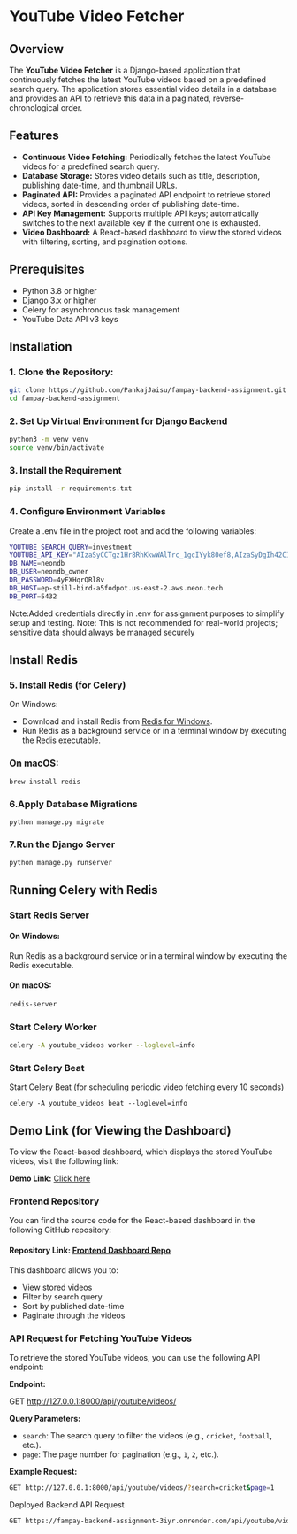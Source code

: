 # YouTube Video Fetcher

## Overview

The **YouTube Video Fetcher** is a Django-based application that continuously fetches the latest YouTube videos based on a predefined search query. The application stores essential video details in a database and provides an API to retrieve this data in a paginated, reverse-chronological order.

## Features


- **Continuous Video Fetching:** Periodically fetches the latest YouTube videos for a predefined search query.
- **Database Storage:** Stores video details such as title, description, publishing date-time, and thumbnail URLs.
- **Paginated API:** Provides a paginated API endpoint to retrieve stored videos, sorted in descending order of publishing date-time.
- **API Key Management:** Supports multiple API keys; automatically switches to the next available key if the current one is exhausted.
- **Video Dashboard:** A React-based dashboard to view the stored videos with filtering, sorting, and pagination options.


## Prerequisites

- Python 3.8 or higher
- Django 3.x or higher
- Celery for asynchronous task management
- YouTube Data API v3 keys

## Installation

### 1. **Clone the Repository:**

   ```bash
   git clone https://github.com/PankajJaisu/fampay-backend-assignment.git
   cd fampay-backend-assignment
   ```
### 2. Set Up Virtual Environment for Django Backend
   ```bash
   python3 -m venv venv
   source venv/bin/activate
```

### 3. Install the Requirement
   ```bash
   pip install -r requirements.txt
```

### 4. Configure Environment Variables
Create a .env file in the project root and add the following variables:
```bash
YOUTUBE_SEARCH_QUERY=investment
YOUTUBE_API_KEY="AIzaSyCCTgz1Hr8RhKkwWAlTrc_1gcIYyk80ef8,AIzaSyDgIh42C1Ilg67XpfFDfkK-OqolsSoZd2Q,AIzaSyC4yWPfNNA7aqYUOeiDhMFa60QpCTL8j44"
DB_NAME=neondb
DB_USER=neondb_owner
DB_PASSWORD=4yFXHqrQRl8v
DB_HOST=ep-still-bird-a5fodpot.us-east-2.aws.neon.tech
DB_PORT=5432


```

Note:Added credentials directly in .env for assignment purposes to simplify setup and testing. Note: This is not recommended for real-world projects; sensitive data should always be managed securely
## Install Redis 

### 5. Install Redis (for Celery)
On Windows:
- Download and install Redis from [Redis for Windows](https://github.com/microsoftarchive/redis/releases).
- Run Redis as a background service or in a terminal window by executing the Redis executable.


### On macOS:

```
brew install redis
```

### 6.Apply Database Migrations
 
```
python manage.py migrate
```

### 7.Run the Django Server
 
```
python manage.py runserver
```

## Running Celery with Redis

### Start Redis Server

#### On Windows:
Run Redis as a background service or in a terminal window by executing the Redis executable.

#### On macOS:
```bash
redis-server
```

### Start Celery Worker
```bash
celery -A youtube_videos worker --loglevel=info
```

### Start Celery Beat 
Start Celery Beat (for scheduling periodic video fetching every 10 seconds) 
```
celery -A youtube_videos beat --loglevel=info
```

## Demo Link (for Viewing the Dashboard)
To view the React-based dashboard, which displays the stored YouTube videos, visit the following link:

**Demo Link:** [Click here](https://fampay-video-dashboard.netlify.app)

### Frontend Repository
You can find the source code for the React-based dashboard in the following GitHub repository:
#### Repository Link: [Frontend Dashboard Repo](https://github.com/PankajJaisu/fampay-video-dashboard)


This dashboard allows you to:

- View stored videos
- Filter by search query
- Sort by published date-time
- Paginate through the videos


### API Request for Fetching YouTube Videos

To retrieve the stored YouTube videos, you can use the following API endpoint:

**Endpoint:**

GET http://127.0.0.1:8000/api/youtube/videos/


**Query Parameters:**

- `search`: The search query to filter the videos (e.g., `cricket`, `football`, etc.).
- `page`: The page number for pagination (e.g., `1`, `2`, etc.).

**Example Request:**

```bash
GET http://127.0.0.1:8000/api/youtube/videos/?search=cricket&page=1
```

Deployed Backend API Request 
 
```bash
GET https://fampay-backend-assignment-3iyr.onrender.com/api/youtube/videos/
```






